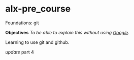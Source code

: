 # alx-pre_course

Foundations: git

**Objectives**
*To be able to explain this without using [Google](https://www.google.com "Title").*

Learning to use git and github.

*update*
part 4
